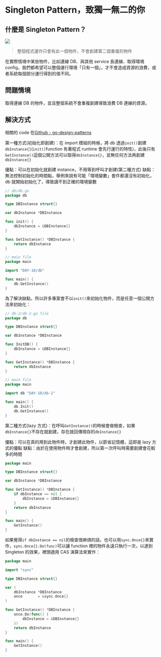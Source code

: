 # Singleton Pattern，致獨一無二的你

## 什麼是 Singleton Pattern？

![](https://i.imgur.com/BBvzTg9.jpg)

> 整個程式運作只會有此一個物件，不會創建第二個重複的物件

在實際情境中某些物件，比如連線 DB、與其他 service 長連線、取得環境 config，我們都希望可以整個運行環境「只有一個」，才不會造成資源的浪費，或者系統每個部分運行得到的值不同。

## 問題情境

取得連線 DB 的物件，並且整個系統不會重複創建導致浪費 DB 連線的資源。

## 解決方式

相關的 code 在[Github - go-design-patterns](https://github.com/superj80820/go-design-patterns)

第一種方式(初始化即創建)：在 import 模組的時候，將 db 透過`init()`創建`dbInstance{}`(`init()`function 有著程式 runtime 會先行運行的特性)，此後只有`GetInstance()`這個公開方法可以取得`dbInstance{}`，並無任何方法再創建`dbInstance{}`

優點：可以在初始化就創建 instance，不用等到呼叫才創建(第二種方式)
缺點：無法控制初始化的時間點，舉例來說有可能「環境變數」套件都還沒有初始化，db 就開始初始化了，導致讀不到正確的環境變數

```go
// db/db.go
package db

type DBInstance struct{}

var dbInstance *DBInstance

func init() {
	dbInstance = &DBInstance{}
}

func GetInstance() *DBInstance {
	return dbInstance
}
```

```go
// main file
package main

import "DAY-18/db"

func main() {
	db.GetInstance()
}
```

為了解決缺點，所以許多專案會不以`init()`來初始化物件，而是任意一個公開方法來初始化：

```go
// db-2/db-2.go file
package db

type DBInstance struct{}

var dbInstance *DBInstance

func InitDB() {
	dbInstance = &DBInstance{}
}

func GetInstance() *DBInstance {
	return dbInstance
}
```

```go
// main file
package main

import db "DAY-18/db-2"

func main() {
	db.Init()
	db.GetInstance()
}
```

第二種方式(lazy 方式)：在呼叫`GetInstance()`的時候會做檢查，如果`dbInstance{}`不存在就創建，存在就回傳現存的`dbInstance{}`

優點：可以在真的用到此物件時，才創建此物件，以節省記憶體，這即是 lazy 方式的優點
缺點：由於在使用物件時才會創建，所以第一次呼叫時需要創建會花較多的時間

```go
package main

type DBInstance struct{}

var dbInstance *DBInstance

func GetInstance() *DBInstance {
	if dbInstance == nil {
		dbInstance = &DBInstance{}
	}
	return dbInstance
}

func main() {
	GetInstance()
}
```

如果覺得`if dbInstance == nil`的檢查很麻煩的話，也可以用`sync.Once{}`來實作，`sync.Once{}.Do(func)`可以讓 function 裡的物件永遠只執行一次，以達到 Singleton 的效果，裡頭適用 CAS 演算法來實作：

```go
package main

import "sync"

type DBInstance struct{}

var (
	dbInstance *DBInstance
	once       = &sync.Once{}
)

func GetInstance() *DBInstance {
	once.Do(func() {
		dbInstance = &DBInstance{}
	})
	return dbInstance
}

func main() {
	GetInstance()
}
```
